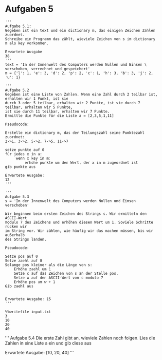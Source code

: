 # Aufgaben 5

<!-- #2 #dict -->
```
'''
Aufgabe 5.1:
Gegeben ist ein text und ein dictionary m, das einigen Zeichen Zahlen zuordnet.
Schreibe ein Programm das zählt, wieviele Zeichen von s im dictionary m als key vorkommen.

Erwartete Ausgabe
38
'''
text = 'In der Innenwelt des Computers werden Nullen und Einsen \
verschoben, verrechnet und gespeichert'
m = {'l': 1, 'e': 3, 'd': 2, 'p': 2, 'c': 1, 'h': 3, 'b': 3, 'j': 2, 'u': 1}

```

<!-- #2 #dict -->
```
'''
Aufgabe 5.2
Gegeben ist eine Liste von Zahlen. Wenn eine Zahl durch 2 teilbar ist, erhalten wir 1 Punkt, ist sie
durch 3 oder 5 teilbar, erhalten wir 2 Punkte, ist sie durch 7 teilbar, erhalten wir 5 Punkte, 
ist sie durch 11 teilbar, erhalten wir 7 Punkte. 
Ermittle die Punkte für die Liste a = [2,3,5,1,11]

Pseudocode:

Erstelle ein dictionary m, das der Teilungszahl seine Punktezahl zuordnet:
2->1, 3->2, 5->2, 7->5, 11->7

setze punkte auf 0
für jedes x in a:
     wenn x key in m:
         erhöhe punkte um den Wert, der x in m zugeordnet ist
gib punkte aus

Erwartete Ausgabe:
12
'''
```

<!-- #2 #loop #str #ord #modulo #index  -->
```
'''
Aufgabe 5.3
s = 'In der Innenwelt des Computers werden Nullen und Einsen verschoben'

Wir beginnen beim ersten Zeichen des Strings s. Wir ermitteln den ASCII-Wert
modulo 7 des Zeichens und erhöhen diesen Wert um 1. Soviele Schritte rücken wir
im String vor. Wir zählen, wie häufig wir das machen müssen, bis wir außerhalb
des Strings landen.

Pseudocode: 

Setze pos auf 0
Setze zaehl auf 0
Solange pos kleiner als die Länge von s:
    Erhöhe zaehl um 1
    Setze c auf das Zeichen von s an der Stelle pos.
    Setze w auf den ASCII-Wert von c modulo 7
    Erhöhe pos um w + 1
Gib zaehl aus


Erwartete Ausgabe: 15
'''
```


<!-- #2 #einlesen -->
```
%%writefile input.txt
3
10
20
40
```

'''
Aufgabe 5.4
Die erste Zahl gibt an, wieviele Zahlen noch folgen. Lies die Zahlen
in eine Liste a ein und gib diese aus

Erwartete Ausgabe:
[10, 20, 40]
'''
```
